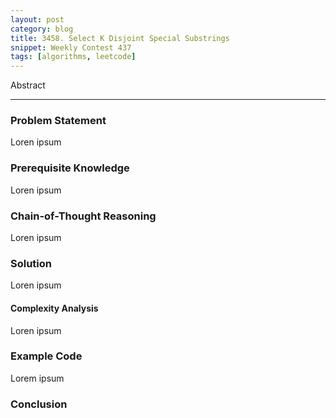 ```yaml
---
layout: post
category: blog
title: 3458. Select K Disjoint Special Substrings
snippet: Weekly Contest 437
tags: [algorithms, leetcode]
---
```


Abstract 

---

### Problem Statement

Loren ipsum 

### Prerequisite Knowledge

Loren ipsum

### Chain-of-Thought Reasoning

Loren ipsum

### Solution

Loren ipsum

#### Complexity Analysis

Loren ipsum

### Example Code

Lorem ipsum

### Conclusion